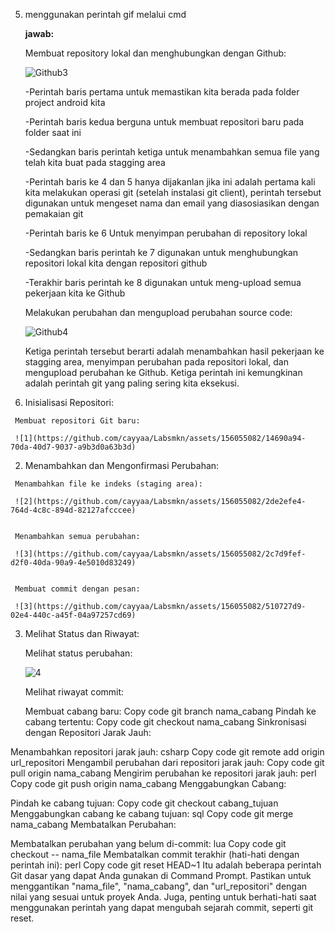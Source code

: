 5.  menggunakan perintah gif melalui cmd
   
    **jawab:**
    
     Membuat repository lokal dan menghubungkan dengan Github:
     
    ![Github3](https://github.com/cayyaa/labsmkn/assets/156055082/a571ce93-fe18-40ce-9e68-0abbae229bd7)

    -Perintah baris pertama untuk memastikan kita berada pada folder project android kita
    
    -Perintah baris kedua berguna untuk membuat repositori baru pada folder saat ini
    
    -Sedangkan baris perintah ketiga untuk menambahkan semua file yang telah kita buat pada stagging area
    
    -Perintah baris ke 4 dan 5 hanya dijakanlan jika ini adalah pertama kali kita melakukan operasi git (setelah instalasi git client), perintah tersebut digunakan untuk mengeset nama dan email yang diasosiasikan dengan pemakaian git
    
    -Perintah baris ke 6 Untuk menyimpan perubahan di repository lokal
    
    -Sedangkan baris perintah ke 7 digunakan untuk menghubungkan repositori lokal kita dengan repositori github
    
    -Terakhir baris perintah ke 8 digunakan untuk meng-upload semua pekerjaan kita ke Github
     
      Melakukan perubahan dan mengupload perubahan source code:
  
     ![Github4](https://github.com/cayyaa/labsmkn/assets/156055082/0bdbec48-d98d-4846-b81d-825313d398a5)

     Ketiga perintah tersebut berarti adalah menambahkan hasil pekerjaan ke stagging area, menyimpan perubahan pada repositori lokal, dan mengupload perubahan ke Github. Ketiga perintah ini kemungkinan adalah perintah git yang paling sering kita eksekusi.

    
  1.  Inisialisasi Repositori:

     Membuat repositori Git baru:

     ![1](https://github.com/cayyaa/Labsmkn/assets/156055082/14690a94-70da-40d7-9037-a9b3d0a63b3d)

 
   2.  Menambahkan dan Mengonfirmasi Perubahan:

     Menambahkan file ke indeks (staging area):

     ![2](https://github.com/cayyaa/Labsmkn/assets/156055082/2de2efe4-764d-4c8c-894d-82127afcccee)

  
     Menambahkan semua perubahan:

     ![3](https://github.com/cayyaa/Labsmkn/assets/156055082/2c7d9fef-d2f0-40da-90a9-4e5010d83249)
     

     Membuat commit dengan pesan:

     ![3](https://github.com/cayyaa/Labsmkn/assets/156055082/510727d9-02e4-440c-a45f-04a97257cd69)


   3. Melihat Status dan Riwayat:

      Melihat status perubahan:
      
      ![4](https://github.com/cayyaa/Labsmkn/assets/156055082/75920d3c-5da8-441d-84dd-25ce7e7adc4c)


      Melihat riwayat commit:



      Membuat cabang baru:
Copy code
git branch nama_cabang
Pindah ke cabang tertentu:
Copy code
git checkout nama_cabang
Sinkronisasi dengan Repositori Jarak Jauh:

Menambahkan repositori jarak jauh:
csharp
Copy code
git remote add origin url_repositori
Mengambil perubahan dari repositori jarak jauh:
Copy code
git pull origin nama_cabang
Mengirim perubahan ke repositori jarak jauh:
perl
Copy code
git push origin nama_cabang
Menggabungkan Cabang:

Pindah ke cabang tujuan:
Copy code
git checkout cabang_tujuan
Menggabungkan cabang ke cabang tujuan:
sql
Copy code
git merge nama_cabang
Membatalkan Perubahan:

Membatalkan perubahan yang belum di-commit:
lua
Copy code
git checkout -- nama_file
Membatalkan commit terakhir (hati-hati dengan perintah ini):
perl
Copy code
git reset HEAD~1
Itu adalah beberapa perintah Git dasar yang dapat Anda gunakan di Command Prompt. Pastikan untuk menggantikan "nama_file", "nama_cabang", dan "url_repositori" dengan nilai yang sesuai untuk proyek Anda. Juga, penting untuk berhati-hati saat menggunakan perintah yang dapat mengubah sejarah commit, seperti git reset.

